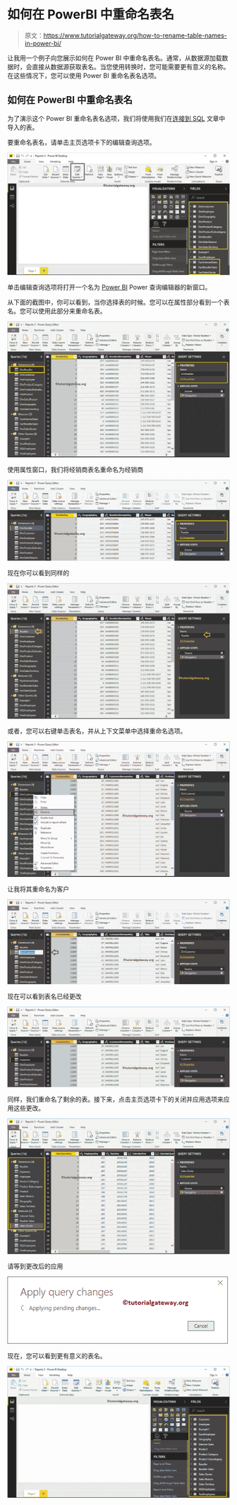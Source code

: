 # 如何在 PowerBI 中重命名表名

> 原文：<https://www.tutorialgateway.org/how-to-rename-table-names-in-power-bi/>

让我用一个例子向您展示如何在 Power BI 中重命名表名。通常，从数据源加载数据时，会直接从数据源获取表名。当您使用转换时，您可能需要更有意义的名称。在这些情况下，您可以使用 Power BI 重命名表名选项。

## 如何在 PowerBI 中重命名表名

为了演示这个 Power BI 重命名表名选项，我们将使用我们在[连接到 SQL](https://www.tutorialgateway.org/connect-power-bi-to-sql-server/) 文章中导入的表。

要重命名表名，请单击主页选项卡下的编辑查询选项。

![How to Rename Table Names in Power BI 1](img/c6c7a7981e2ac27fc7a578781bd00026.png)

单击编辑查询选项将打开一个名为 [Power BI](https://www.tutorialgateway.org/power-bi-tutorial/) Power 查询编辑器的新窗口。

从下面的截图中，你可以看到，当你选择表的时候。您可以在属性部分看到一个表名。您可以使用此部分来重命名表。

![How to Rename Table Names in Power BI 2](img/5623bc9f0076d0b3257040ac63d319b9.png)

使用属性窗口，我们将经销商表名重命名为经销商

![How to Rename Table Names in Power BI 3](img/e2dc1c2674b0315b272683498e8ad9ad.png)

现在你可以看到同样的

![How to Rename Table Names in Power BI 4](img/96bafa4c8b29a76427cf596c475d4fe4.png)

或者，您可以右键单击表名，并从上下文菜单中选择重命名选项。

![How to Rename Table Names in Power BI 5](img/59e857821b2bc6e4ab4989ca7c4ac725.png)

让我将其重命名为客户

![How to Rename Table Names in Power BI 6](img/e8069ed1901b7d64e842578cead72478.png)

现在可以看到表名已经更改

![How to Rename Table Names in Power BI 7](img/dc2f1494ee8706fd5806fc264c63b032.png)

同样，我们重命名了剩余的表。接下来，点击主页选项卡下的关闭并应用选项来应用这些更改。

![How to Rename Table Names in Power BI 8](img/da33961eff5cb9e19b6739c3e17079b0.png)

请等到更改后的应用

![How to Rename Table Names in Power BI 10](img/fdb9e4563864f5d2a7ea502c13f65a86.png)

现在，您可以看到更有意义的表名。

![How to Rename Table Names in Power BI 10](img/69516e9fee5389591a750854a7215ddb.png)